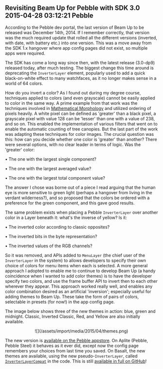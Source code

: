 Revisiting Beam Up for Pebble with SDK 3.0
2015-04-28 03:12:21
Pebble
---

According to the Pebble dev portal, the last version of Beam Up to be released was December 14th, 2014. If I remember correctly, that version was the much required update that rolled all the different versions (inverted, with date, with battery etc.) into one version. This was a move away from the SDK 1.x hangover where app config pages did not exist, so multiple apps were required.

The SDK has come a long way since then, with the latest release (3.0-dp9) released today, after much testing. The biggest change this time around is deprecating the <code>InverterLayer</code> element, popularly used to add a quick black-on-white effect to many watchfaces, as it no longer makes sense in a world of 64 colors.

How do you invert a color? As I found out during my degree course, techniques applied to colors (and even grayscale) cannot be easily applied to color in the same way. A prime example from that work was the techniques involved in <a title="Morphology" href="http://en.wikipedia.org/wiki/Mathematical_morphology">Mathematical Morphology</a> and utilized ordering of pixels heavily. A white pixel can be defined as 'greater' than a black pixel, a grayscale pixel with value 128 can be 'lesser' than one with a value of 238, and so on. This enabled the implementation of various filters that went on to enable the automatic counting of tree canopies. But the last part of the work was adapting these techniques for color images. The crucial question was this: how can you decide whether one color is 'greater' than another? There were several options, with no clear leader in terms of logic. Was the 'greater' color:

• The one with the largest single component?

• The one with the largest averaged value?

• The one with the largest total component value?

The answer I chose was borne out of a piece I read arguing that the human eye is more sensitive to green light (perhaps a hangover from living in the verdant wilderness?), and so proposed that the colors be ordered with a preference for the green component, and this gave good results.

The same problem exists when placing a Pebble <code>InverterLayer</code> over another color in a Layer beneath it: what's the inverse of yellow? Is it:

• The inverted color according to classic opposites?

• The inverted bits in the byte representation?

• The inverted values of the RGB channels?

So it was removed, and APIs added to <code>MenuLayer</code> (the chief user of the <code>InverterLayer</code> in the system) to allows developers to specify their own choice of colors for menu items when each is selected. A more general approach I adopted to enable me to continue to develop Beam Up (a handy coincidence when I wanted to add color themes) is to have the developer specify two colors, and use the frame buffer API to invert then to each other wherever they appear. This approach worked really well, and enables any color combination desired as an artificial 'inversion'; especially useful for adding themes to Beam Up. These take the form of pairs of colors, selectable in presets (for now!) in the app config page.

The image below shows three of the new themes in action: blue, green and midnight. Classic, Inverted Classic, Red, and Yellow are also initially available.
<p style="text-align:center;">![](/assets/import/media/2015/04/themes.png)</p>
<p style="text-align:left;">The new version is <a title="Appstore link" href="https://apps.getpebble.com/applications/5299d4da129af7d723000079">available on the Pebble appstore</a>. On Aplite (Pebble, Pebble Steel) it behaves as it ever did, except now the config page remembers your choices from last time you saved. On Basalt, the new themes are available, using the new pseudo-<code>InverterLayer</code>, called <a title="InverterLayerCompat code" href="https://github.com/C-D-Lewis/beam-up/blob/master/src/shim/InverterLayerCompat.h"><code>InverterLayerCompat</code></a> in the code. This is still <a title="Source code" href="https://github.com/C-D-Lewis/beam-up">available in full on GitHub</a>!</p>
